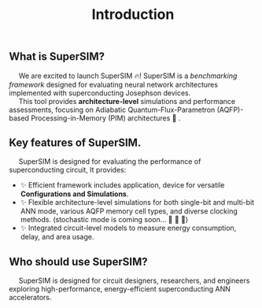 ﻿---
title: "Introduction"
description: "Learn how to quickly get started with SuperSIM."
--- 

## What is SuperSIM?

&nbsp;&nbsp;&nbsp;&nbsp; We are excited to launch SuperSIM 🔥! SuperSIM is a *benchmarking framework* designed for evaluating neural network architectures implemented with superconducting Josephson devices.   
&nbsp;&nbsp;&nbsp;&nbsp; This tool provides **architecture-level** simulations and performance assessments, focusing on Adiabatic Quantum-Flux-Parametron (AQFP)-based Processing-in-Memory (PIM) architectures :rocket: .

## Key features of SuperSIM.

&nbsp;&nbsp;&nbsp;&nbsp; SuperSIM is designed for evaluating the performance of superconducting circuit, It provides:
- :sparkles: Efficient framework includes application, device for versatile **Configurations and Simulations**.
- :sparkles: Flexible architecture-level simulations for both single-bit and multi-bit ANN mode, various AQFP memory cell
 types, and diverse clocking methods.
(stochastic mode is coming soon... :dart: :dart: :dart:)
- :sparkles: Integrated circuit-level models to measure energy consumption, delay, and area usage.




## Who should use SuperSIM?
&nbsp;&nbsp;&nbsp;&nbsp; SuperSIM is designed for circuit designers, researchers, and engineers exploring high-performance, energy-efficient superconducting ANN accelerators.